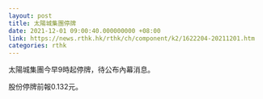 ```yaml
---
layout: post
title: 太陽城集團停牌
date: 2021-12-01 09:00:40.000000000 +08:00
link: https://news.rthk.hk/rthk/ch/component/k2/1622204-20211201.htm
categories: rthk
---
```


太陽城集團今早9時起停牌，待公布內幕消息。

股份停牌前報0.132元。
